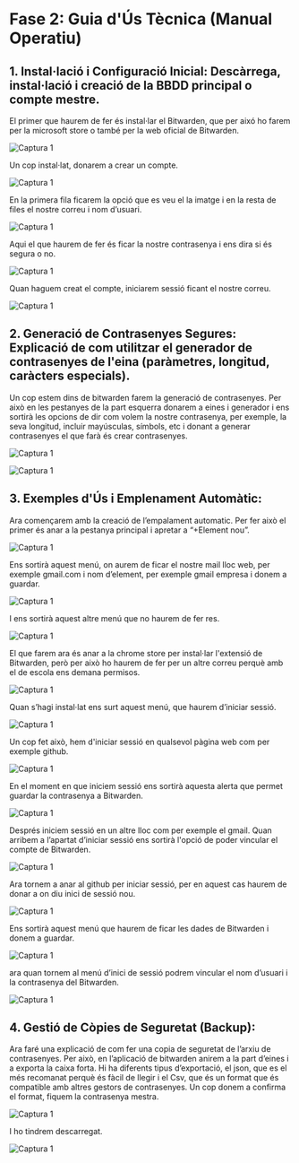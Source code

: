 # Fase 2: Guia d'Ús Tècnica (Manual Operatiu)
## 1. Instal·lació i Configuració Inicial: Descàrrega, instal·lació i creació de la BBDD principal o compte mestre.
El primer que haurem de fer és instal·lar el Bitwarden, que per aixó ho farem per la microsoft store o també per la web oficial de Bitwarden.

![Captura 1](img./c1.png)

Un cop  instal·lat, donarem a crear un compte.

![Captura 1](img./c2.png)

En la primera fila ficarem la opció que es veu el la imatge i en la resta de files el nostre correu i nom d’usuari.

![Captura 1](img./c3.png)

Aqui el que haurem de fer és ficar la nostre contrasenya i ens dira si és segura o no.

![Captura 1](img./c4.png)

Quan haguem creat el compte, iniciarem sessió ficant el nostre correu.

![Captura 1](img./c5.png)

## 2. Generació de Contrasenyes Segures: Explicació de com utilitzar el generador de contrasenyes de l'eina (paràmetres, longitud, caràcters especials).
Un cop estem dins de bitwarden farem la generació de contrasenyes. Per això en les pestanyes de la part esquerra donarem a eines i generador i ens sortirà les opcions de dir com volem la nostre contrasenya, per exemple, la
seva longitud, incluir mayúsculas, símbols, etc i donant a generar contrasenyes el que farà és crear contrasenyes.

![Captura 1](img./c6.png)

![Captura 1](img./c7.png)

## 3. Exemples d'Ús i Emplenament Automàtic:
Ara començarem amb la creació de l’empalament automatic. Per fer això el primer és anar a la pestanya principal i apretar a “+Element nou”.

![Captura 1](img./c9.png)

Ens sortirà aquest menú, on aurem de ficar el nostre mail lloc web, per exemple gmail.com i nom d’element, per exemple gmail empresa i donem a guardar.

![Captura 1](img./c.png)

I ens sortirà aquest altre menú que no haurem de fer res.

![Captura 1](img./c1.png)

El que farem ara és anar a la chrome store per instal·lar l'extensió de Bitwarden, però per això ho haurem de fer per un altre correu perquè amb el de escola ens demana permisos.

![Captura 1](img./c1.png)

Quan s’hagi instal·lat ens surt aquest menú, que haurem d’iniciar sessió.

![Captura 1](img./c1.png)

Un cop fet això, hem d'iniciar sessió en qualsevol pàgina web com per exemple github.

![Captura 1](img./c1.png)

En el moment en que iniciem sessió ens sortirà aquesta alerta que permet guardar la contrasenya a Bitwarden.

![Captura 1](img./c1.png)

Després iniciem sessió en un altre lloc com per exemple el gmail. Quan arribem a l’apartat d’iniciar sessió ens sortirà l'opció de poder vincular el compte de Bitwarden.

![Captura 1](img./c1.png)

Ara tornem a anar al github per iniciar sessió, per en aquest cas haurem de donar a on diu inici de sessió nou.

![Captura 1](img./c1.png)

Ens sortirà aquest menú que haurem de ficar les dades de Bitwarden i donem a guardar.

![Captura 1](img./c1.png)

ara quan tornem al menú d’inici de sessió podrem vincular el nom d’usuari i la contrasenya del Bitwarden.

![Captura 1](img./c1.png)

## 4. Gestió de Còpies de Seguretat (Backup):
Ara faré una explicació de com fer una copia de seguretat de l’arxiu de contrasenyes. Per això, en l’aplicació de bitwarden anirem a la part d’eines i a exporta la caixa forta.
Hi ha diferents tipus d’exportació, el json, que es el més recomanat perquè és fàcil de llegir i el Csv, que és un format que és compatible amb altres gestors de contrasenyes. Un cop donem a confirma el format, fiquem la
contrasenya mestra.

![Captura 1](img./c19.png)

I ho tindrem descarregat.

![Captura 1](img./c20.png)











